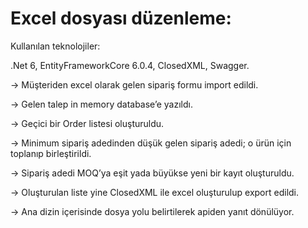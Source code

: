# Excel dosyası düzenleme:

Kullanılan teknolojiler:

.Net 6, EntityFrameworkCore 6.0.4, ClosedXML, Swagger.

→ Müşteriden excel olarak gelen sipariş formu import edildi.

→ Gelen talep in memory database’e yazıldı.

→ Geçici bir Order listesi oluşturuldu.

→ Minimum sipariş adedinden düşük gelen sipariş adedi; o ürün için toplanıp birleştirildi.

→ Sipariş adedi MOQ’ya eşit yada büyükse yeni bir kayıt oluşturuldu.

→ Oluşturulan liste yine ClosedXML ile excel oluşturulup export edildi. 

→ Ana dizin içerisinde dosya yolu belirtilerek apiden yanıt dönülüyor.
